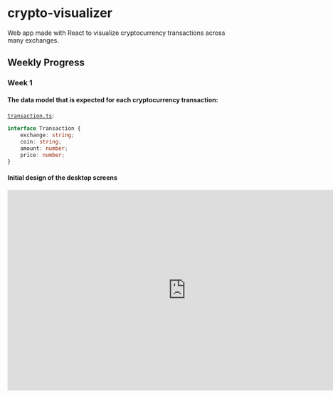 
# crypto-visualizer

Web app made with React to visualize cryptocurrency transactions across many exchanges.

## Weekly Progress

### Week 1

#### The data model that is expected for each cryptocurrency transaction:

[`transaction.ts`](./transaction.ts):

```typescript
interface Transaction {
    exchange: string;
    coin: string;
    amount: number;
    price: number;
}
```

#### Initial design of the desktop screens

<iframe style="border: 1px solid rgba(0, 0, 0, 0.1);" width="800" height="450" src="https://www.figma.com/embed?embed_host=share&url=https%3A%2F%2Fwww.figma.com%2Ffile%2Finz7UtrzkbFjEoj34pa5i8%2FCrypto-Visualizer%3Fnode-id%3D0%253A1" allowfullscreen></iframe>

